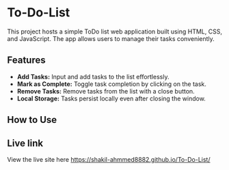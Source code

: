 # To-Do-List

This project hosts a simple ToDo list web application built using HTML, CSS, and JavaScript. The app allows users to manage their tasks conveniently.

## Features

- **Add Tasks:** Input and add tasks to the list effortlessly.
- **Mark as Complete:** Toggle task completion by clicking on the task.
- **Remove Tasks:** Remove tasks from the list with a close button.
- **Local Storage:** Tasks persist locally even after closing the window.

## How to Use


## Live link
View the live site here https://shakil-ahmmed8882.github.io/To-Do-List/
